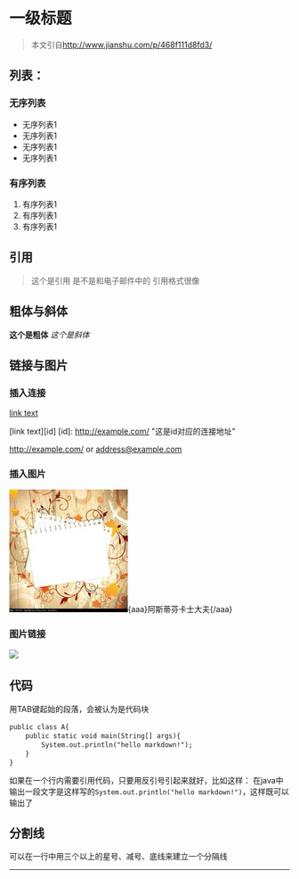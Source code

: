 # 一级标题
> 本文引自<http://www.jianshu.com/p/468f111d8fd3/>


## 列表：

### 无序列表
- 无序列表1
- 无序列表1
- 无序列表1
- 无序列表1

### 有序列表
1. 有序列表1
2. 有序列表1
3. 有序列表1

## 引用
> 这个是引用
> 是不是和电子邮件中的
> 引用格式很像

## 粗体与斜体
**这个是粗体**
*这个是斜体*

## 链接与图片

### 插入连接
[link text](http://example.com/ "optional title")

[link text][id]
[id]: http://example.com/  "这是id对应的连接地址"

<http://example.com/> or <address@example.com>

### 插入图片
![](a.jpg "鼠标放在图片上显示的文字在这里"){aaa}阿斯蒂芬卡士大夫{/aaa}

### 图片链接
 [![][jane-eyre-pic]][jane-eyre-douban]

 [jane-eyre-pic]: https://img5.doubanio.com/lpic/s5924326.jpg
 [jane-eyre-douban]: http://book.douban.com/subject/1141406/

## 代码
用TAB键起始的段落，会被认为是代码块

	public class A{
		public static void main(String[] args){
			System.out.println("hello markdown!");
		}
	}

如果在一个行内需要引用代码，只要用反引号引起来就好，比如这样：  在java中输出一段文字是这样写的`System.out.println("hello markdown!")`，这样既可以输出了

## 分割线
可以在一行中用三个以上的星号、减号、底线来建立一个分隔线

---




